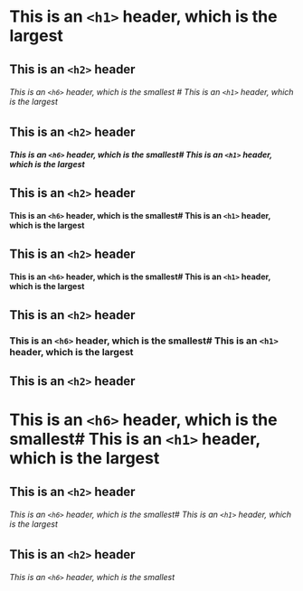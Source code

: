 # This is an `<h1>` header, which is the largest

## This is an `<h2>` header

###### This is an `<h6>` header, which is the smallest # This is an `<h1>` header, which is the largest

## This is an `<h2>` header

##### This is an `<h6>` header, which is the smallest# This is an `<h1>` header, which is the largest

## This is an `<h2>` header

#### This is an `<h6>` header, which is the smallest# This is an `<h1>` header, which is the largest

## This is an `<h2>` header

#### This is an `<h6>` header, which is the smallest# This is an `<h1>` header, which is the largest

## This is an `<h2>` header

### This is an `<h6>` header, which is the smallest# This is an `<h1>` header, which is the largest

## This is an `<h2>` header

# This is an `<h6>` header, which is the smallest# This is an `<h1>` header, which is the largest

## This is an `<h2>` header

###### This is an `<h6>` header, which is the smallest# This is an `<h1>` header, which is the largest

## This is an `<h2>` header

###### This is an `<h6>` header, which is the smallest
